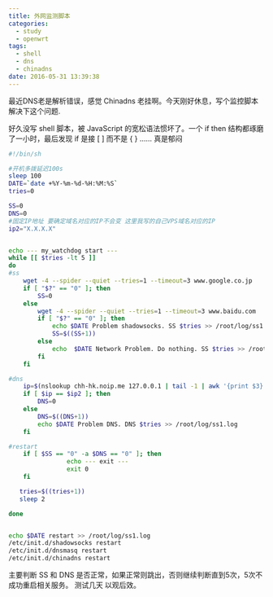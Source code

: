 ```yaml
---
title: 外网监测脚本
categories:
  - study
  - openwrt
tags:
  - shell
  - dns
  - chinadns
date: 2016-05-31 13:39:38
---
```


最近DNS老是解析错误，感觉 Chinadns 老挂啊。今天刚好休息，写个监控脚本解决下这个问题.

好久没写 shell 脚本，被 JavaScript 的宽松语法惯坏了。一个 if then 结构都琢磨了一小时，最后发现 if 是接 [ ] 而不是 { } …… 真是郁闷
<!--more-->

```bash
#!/bin/sh

#开机多拨延迟100s
sleep 100
DATE=`date +%Y-%m-%d-%H:%M:%S`
tries=0

SS=0
DNS=0
#固定IP地址 要确定域名对应的IP不会变 这里我写的自己VPS域名对应的IP
ip2="X.X.X.X"


echo --- my_watchdog start ---
while [[ $tries -lt 5 ]]
do
#ss
	wget -4 --spider --quiet --tries=1 --timeout=3 www.google.co.jp
	if [ "$?" == "0" ]; then
		SS=0
	else
		wget -4 --spider --quiet --tries=1 --timeout=3 www.baidu.com
		if [ "$?" == "0" ]; then
			echo $DATE Problem shadowsocks. SS $tries >> /root/log/ss1.log
			SS=$((SS+1))
		else
			echo  $DATE Network Problem. Do nothing. SS $tries >> /root/log/ss1.log
		fi
	fi

#dns
	ip=$(nslookup chh-hk.noip.me 127.0.0.1 | tail -1 | awk '{print $3}')
	if [ $ip == $ip2 ]; then
		DNS=0		
	else
		DNS=$((DNS+1))
		echo $DATE Problem DNS. DNS $tries >> /root/log/ss1.log
	fi

#restart
	if [ $SS == "0" -a $DNS == "0" ]; then
                echo --- exit ---
                exit 0
	fi

   tries=$((tries+1))
   sleep 2

done


echo $DATE restart >> /root/log/ss1.log
/etc/init.d/shadowsocks restart
/etc/init.d/dnsmasq restart
/etc/init.d/chinadns restart

```


主要判断 SS 和 DNS 是否正常，如果正常则跳出，否则继续判断直到5次，5次不成功重启相关服务。
测试几天 以观后效。
